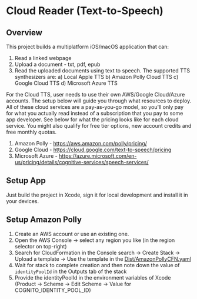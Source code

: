# Cloud Reader (Text-to-Speech)

## Overview
This project builds a multiplatform iOS/macOS application that can:
1. Read a linked webpage
2. Upload a document - txt, pdf, epub
3. Read the uploaded documents using text to speech. The supported TTS synthesizers are:
  a) Local Apple TTS
  b) Amazon Polly Cloud TTS
  c) Google Cloud TTS
  d) Microsoft Azure TTS
  
For the Cloud TTS, user needs to use their own AWS/Google Cloud/Azure accounts. The setup below will guide you through what resources to deploy. All of these cloud services are a pay-as-you-go model, so you'll only pay for what you actually read instead of a subscription that you pay to some app developer. See below for what the pricing looks like for each cloud service. You might also qualify for free tier options, new account credits and free monthly quotas.

1. Amazon Polly - https://aws.amazon.com/polly/pricing/
2. Google Cloud - https://cloud.google.com/text-to-speech/pricing
3. Microsoft Azure - https://azure.microsoft.com/en-us/pricing/details/cognitive-services/speech-services/

## Setup App
Just build the project in Xcode, sign it for local development and install it in your devices.

## Setup Amazon Polly

1. Create an AWS account or use an existing one.
2. Open the AWS Console -> select any region you like (in the region selector on top-right)
3. Search for CloudFormation in the Console search -> Create Stack -> Upload a template -> Use the template in the [Dist/AmazonPollyCFN.yaml](Dist/AmazonPollyCFN.yaml)
4. Wait for stack to complete creation and then note down the value of `identityPoolId` in the Outputs tab of the stack
5. Provide the identityPoolId in the environment variables of Xcode (Product -> Scheme -> Edit Scheme -> Value for COGNITO_IDENTITY_POOL_ID)
